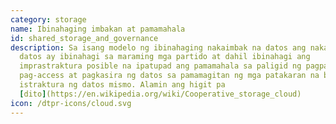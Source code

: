 ```yaml
---
category: storage
name: Ibinahaging imbakan at pamamahala
id: shared_storage_and_governance
description: Sa isang modelo ng ibinahaging nakaimbak na datos ang nakaimbak na
  datos ay ibinahagi sa maraming mga partido at dahil ibinahagi ang
  imprastraktura posible na ipatupad ang pamamahala sa paligid ng pagpapanatili,
  pag-access at pagkasira ng datos sa pamamagitan ng mga patakaran na binuo sa
  istraktura ng datos mismo. Alamin ang higit pa
  [dito](https://en.wikipedia.org/wiki/Cooperative_storage_cloud)
icon: /dtpr-icons/cloud.svg
---
```

